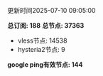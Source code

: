 更新时间2025-07-10 09:05:00

**总订阅: 188**
**总节点: 37363**
- vless节点: 14538
- hysteria2节点: 9

**google ping有效节点: 144**
